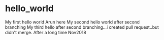 # hello_world
My first hello world
Arun here
My second hello world after second branching
My third hello after second branching...i created pull request..but didn't merge.
After a long time Nov2018
